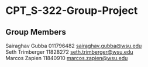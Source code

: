 # CPT_S-322-Group-Project

## Group Members
Sairaghav Gubba 011796482 sairaghav.gubba@wsu.edu <br/>
Seth Trimberger 11828272 seth.trimberger@wsu.edu <br/>
Marcos Zapien 11840910 marcos.zapien@wsu.edu <br/>
